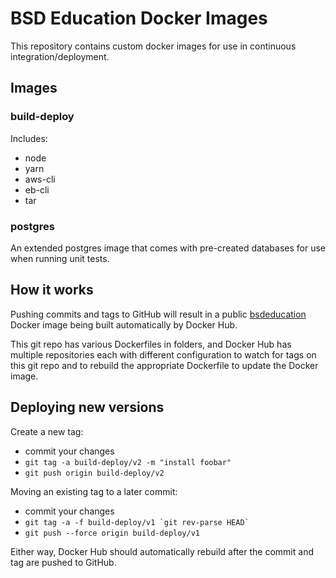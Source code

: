 # BSD Education Docker Images

This repository contains custom docker images for use in continuous integration/deployment.

## Images

### build-deploy

Includes:
* node
* yarn
* aws-cli
* eb-cli
* tar

### postgres

An extended postgres image that comes with pre-created databases for use when running unit tests.

## How it works

Pushing commits and tags to GitHub will result in a public [bsdeducation](https://hub.docker.com/u/bsdeducation) Docker image being built automatically by Docker Hub.

This git repo has various Dockerfiles in folders, and Docker Hub has multiple repositories each with different configuration to watch for tags on this git repo and to rebuild the appropriate Dockerfile to update the Docker image.

## Deploying new versions

Create a new tag:
* commit your changes
* `git tag -a build-deploy/v2 -m "install foobar"`
* `git push origin build-deploy/v2`

Moving an existing tag to a later commit:
* commit your changes
* ``git tag -a -f build-deploy/v1 `git rev-parse HEAD` ``
* `git push --force origin build-deploy/v1`

Either way, Docker Hub should automatically rebuild after the commit and tag are pushed to GitHub.